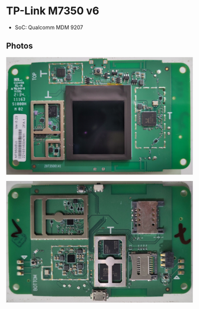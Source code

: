 # TP-Link M7350 v6

- SoC: Qualcomm MDM 9207

## Photos

![top](assets/v6-top.jpg)

![bottom](assets/v6-bottom.jpg)
